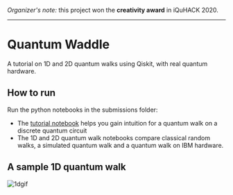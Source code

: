 
_Organizer's note:_ this project won the **creativity award** in iQuHACK 2020.

---

# Quantum Waddle 

A tutorial on 1D and 2D quantum walks using Qiskit, with real quantum hardware.

## How to run

Run the python notebooks in the submissions folder:

- The [tutorial notebook](Tutorial.ipynb) helps you gain intuition for a quantum walk on a discrete quantum circuit
- The 1D and 2D quantum walk notebooks compare classical random walks, a simulated quantum walk and a quantum walk on IBM hardware.

## A sample 1D quantum walk 
![1dgif](https://i.imgur.com/xxKeFPo.gif)
